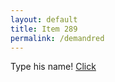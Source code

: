 ```yaml
---
layout: default
title: Item 289
permalink: /demandred
---
```

Type his name!
[Click](/items/item289/3-1blueprint.io)

